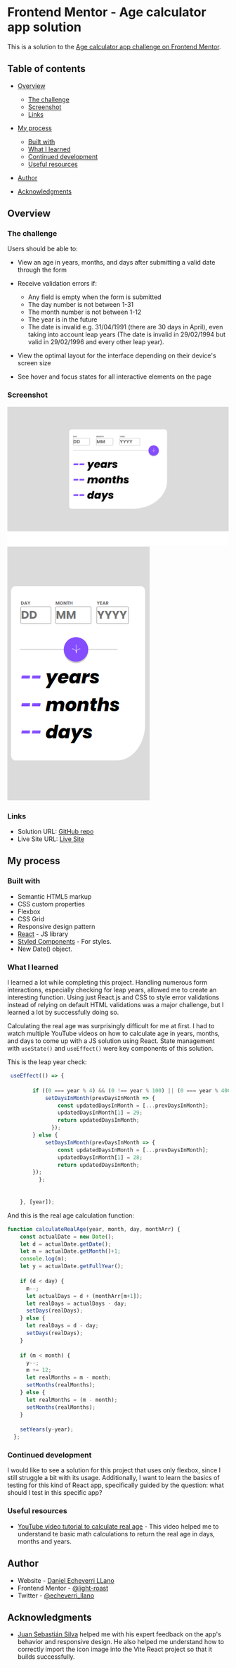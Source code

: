 # Frontend Mentor - Age calculator app solution

This is a solution to the [Age calculator app challenge on Frontend Mentor](https://www.frontendmentor.io/challenges/age-calculator-app-dF9DFFpj-Q).

## Table of contents

- [Overview](#overview)
   - [The challenge](#the-challenge)
   - [Screenshot](#screenshot)
   - [Links](#links)

- [My process](#my-process)
   - [Built with](#built-with)
   - [What I learned](#what-i-learned)
   - [Continued development](#continued-development)
   - [Useful resources](#useful-resources)

- [Author](#author)
- [Acknowledgments](#acknowledgments)

## Overview

### The challenge

Users should be able to:

- View an age in years, months, and days after submitting a valid date through the form
- Receive validation errors if:
   - Any field is empty when the form is submitted
   - The day number is not between 1-31
   - The month number is not between 1-12
   - The year is in the future
   - The date is invalid e.g. 31/04/1991 (there are 30 days in April), even taking into account leap years (The date is invalid in 29/02/1994 but valid in 29/02/1996 and every other leap year).

- View the optimal layout for the interface depending on their device's screen size
- See hover and focus states for all interactive elements on the page

### Screenshot

![](./public/web-snap.png)
![](./public/mobile-snap.png)

### Links

- Solution URL: [GitHub repo](https://github.com/light-roast/calculateageapp)
- Live Site URL: [Live Site](https://calculate-your-real-age.netlify.app/)

## My process

### Built with

- Semantic HTML5 markup
- CSS custom properties
- Flexbox
- CSS Grid
- Responsive design pattern
- [React](https://reactjs.org/) - JS library
- [Styled Components](https://styled-components.com/) - For styles.
- New Date() object.

### What I learned

I learned a lot while completing this project. Handling numerous form interactions, especially checking for leap years, allowed me to create an interesting function. Using just React.js and CSS to style error validations instead of relying on default HTML validations was a major challenge, but I learned a lot by successfully doing so.

Calculating the real age was surprisingly difficult for me at first. I had to watch multiple YouTube videos on how to calculate age in years, months, and days to come up with a JS solution using React. State management with `useState()` and `useEffect()` were key components of this solution.

This is the leap year check:

```js
 useEffect(() => {
        
        if ((0 === year % 4) && (0 !== year % 100) || (0 === year % 400)) {
            setDaysInMonth(prevDaysInMonth => {
                const updatedDaysInMonth = [...prevDaysInMonth]; 
                updatedDaysInMonth[1] = 29;
                return updatedDaysInMonth;
              });
        } else {
            setDaysInMonth(prevDaysInMonth => {
                const updatedDaysInMonth = [...prevDaysInMonth]; 
                updatedDaysInMonth[1] = 28;
                return updatedDaysInMonth;
        });
          };

        
    }, [year]);
```

And this is the real age calculation function:

```js
function calculateRealAge(year, month, day, monthArr) {
    const actualDate = new Date();
    let d = actualDate.getDate();
    let m = actualDate.getMonth()+1;
    console.log(m);
    let y = actualDate.getFullYear();
      
    if (d < day) {
      m--;
      let actualDays = d + (monthArr[m+1]);
      let realDays = actualDays - day;
      setDays(realDays);
    } else {
      let realDays = d - day;
      setDays(realDays);
    }

    if (m < month) {
      y--;
      m += 12;
      let realMonths = m - month;
      setMonths(realMonths);
    } else {
      let realMonths = (m - month);
      setMonths(realMonths);
    }
  
    setYears(y-year);
  };
```

### Continued development

I would like to see a solution for this project that uses only flexbox, since I still struggle a bit with its usage. Additionally, I want to learn the basics of testing for this kind of React app, specifically guided by the question: what should I test in this specific app?

### Useful resources

- [YouTube video tutorial to calculate real age](https://www.youtube.com/watch?v=zKhOOkUEw5U) - This video helped me to understand te basic math calculations to return the real age in days, months and years.

## Author

- Website - [Daniel Echeverri LLano](https://light-roast.github.io/portafolio/)
- Frontend Mentor - [@light-roast](https://www.frontendmentor.io/profile/light-roast)
- Twitter - [@echeverri_llano](https://www.twitter.com/echeverri_llano)

## Acknowledgments

- [Juan Sebastián Silva](https://github.com/juansesilva) helped me with his expert feedback on the app's behavior and responsive design. He also helped me understand how to correctly import the icon image into the Vite React project so that it builds successfully.

